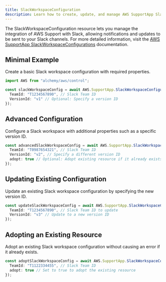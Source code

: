 ```yaml
---
title: SlackWorkspaceConfiguration
description: Learn how to create, update, and manage AWS SupportApp SlackWorkspaceConfigurations using Alchemy Cloud Control.
---
```


The SlackWorkspaceConfiguration resource lets you manage the integration of AWS Support with Slack, allowing notifications and updates to be sent to your Slack channels. For more detailed information, visit the [AWS SupportApp SlackWorkspaceConfigurations](https://docs.aws.amazon.com/supportapp/latest/userguide/) documentation.

## Minimal Example

Create a basic Slack workspace configuration with required properties.

```ts
import AWS from "alchemy/aws/control";

const slackWorkspaceConfig = await AWS.SupportApp.SlackWorkspaceConfiguration("mySlackWorkspaceConfig", {
  TeamId: "T1234567890", // Slack Team ID
  VersionId: "v1" // Optional: Specify a version ID
});
```

## Advanced Configuration

Configure a Slack workspace with additional properties such as a specific version ID.

```ts
const advancedSlackWorkspaceConfig = await AWS.SupportApp.SlackWorkspaceConfiguration("advancedSlackWorkspaceConfig", {
  TeamId: "T0987654321", // Slack Team ID
  VersionId: "v2", // Specify a different version ID
  adopt: true // Optional: Adopt existing resource if it already exists
});
```

## Updating Existing Configuration

Update an existing Slack workspace configuration by specifying the new version ID.

```ts
const updateSlackWorkspaceConfig = await AWS.SupportApp.SlackWorkspaceConfiguration("updateSlackWorkspaceConfig", {
  TeamId: "T1234567890", // Slack Team ID to update
  VersionId: "v3" // Update to a new version ID
});
```

## Adopting an Existing Resource

Adopt an existing Slack workspace configuration without causing an error if it already exists.

```ts
const adoptSlackWorkspaceConfig = await AWS.SupportApp.SlackWorkspaceConfiguration("adoptSlackWorkspaceConfig", {
  TeamId: "T1122334455", // Slack Team ID
  adopt: true // Set to true to adopt the existing resource
});
```